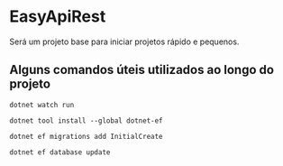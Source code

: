 # EasyApiRest
Será um projeto base para iniciar projetos rápido e pequenos.


## Alguns comandos úteis utilizados ao longo do projeto

`dotnet watch run`

`dotnet tool install --global dotnet-ef`

`dotnet ef migrations add InitialCreate`

`dotnet ef database update`
